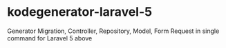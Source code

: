 # kodegenerator-laravel-5
Generator Migration, Controller, Repository, Model, Form Request in single command for Laravel 5 above
